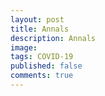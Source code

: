 ```yaml
---
layout: post
title: Annals
description: Annals
image: 
tags: COVID-19
published: false
comments: true
---
```

